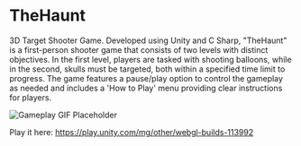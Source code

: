# TheHaunt

3D Target Shooter Game.
Developed using Unity and C Sharp, "TheHaunt" is a first-person shooter game that consists of two levels with distinct objectives. In the first level, players are tasked with shooting balloons, while in the second, skulls must be targeted, both within a specified time limit to progress. The game features a pause/play option to control the gameplay as needed and includes a 'How to Play' menu providing clear instructions for players.

![Gameplay GIF Placeholder](path-to-your-gif-image.gif)


Play it here: https://play.unity.com/mg/other/webgl-builds-113992
